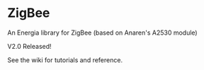 ZigBee
======

An Energia library for ZigBee (based on Anaren's A2530 module)

V2.0 Released!

See the wiki for tutorials and reference.